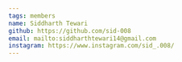 ```yaml
---
tags: members
name: Siddharth Tewari
github: https://github.com/sid-008
email: mailto:siddharthtewari14@gmail.com
instagram: https://www.instagram.com/sid_.008/
---
```

